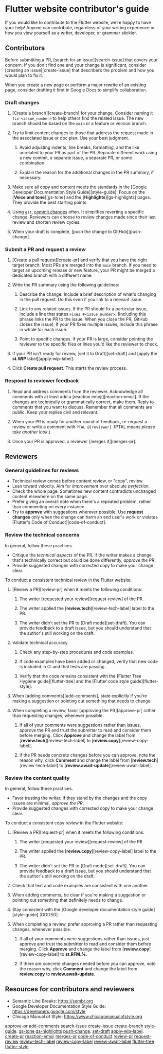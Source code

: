 # Flutter website contributor's guide

If you would like to contribute to the Flutter website,
we’re happy to have your help! Anyone can contribute,
regardless of your writing experience or how you view yourself as a writer,
developer, or grammar stickler.

## Contributors

Before submitting a PR,
[search for an issue][search-issue] that covers your concern.
If you don't find one and your change is significant,
consider [creating an issue][create-issue]
that describers the problem and how you would plan to fix it.

When you create a new page or perform a major rewrite of an existing page,
consider drafting it first in Google Docs to simplify collaboration.

### Draft changes

1. [Create a branch][create-branch] for your change.
   Consider naming it `fix-<issue_number>` to help others find the related issue.
   The new branch should be based on the `main` or a feature or version branch.

1. Try to limit content changes to those that address the request made in the
   associated issue or doc plan. Use your best judgment.

   1. Avoid adjusting indents, line breaks, formatting, and the like
      unrelated to your PR as part of the PR. Separate different work
      using a new commit, a separate issue, a separate PR, or some
      combination.

   1. Explain the reason for the additional changes in the PR summary,
      if necessary.

1. Make sure all copy and content meets the standards in the
   [Google Developer Documentation Style Guide][style-guide].
   Focus on the [**Voice and tone**][gs-tone]
   and the [**Highlights**][gs-highlights]
   pages. They provide the best starting points.
1. Using `git`, [commit changes](https://git-scm.com/docs/git-commit) often.
   It simplifies reverting a specific change.
   Reviewers can choose to review changes made since their last review and
   shorten review cycles.
1. When your draft is complete,
   [push the change to GitHub][push-change].

### Submit a PR and request a review

1. [Create a pull request][create-pr]
   and verify that you have the right target branch.
   Most PRs are merged into the `main` branch.
   If you need to target an upcoming release or new feature,
   your PR might be merged a dedicated branch with a different name.

1. Write the PR summary using the following guidelines:

   1. Describe the change.
      Include a brief description of what's changing in the pull request.
      Do this even if you link to a relevant issue.

   1. Link to any related issues. If the PR should fix a particular issue,
      include a line that states `Fixes #<issue number>`.
      (Including this phrase links the PR to the issue.
      When you close the PR, GitHub closes the issue).
      If your PR fixes multiple issues,
      include this phrase in whole for each issue.

   1. Point to specific changes. If your PR is large,
      consider pointing the reviewer to the specific files or lines
      you'd like the reviewer to check.

1. If your PR isn't ready for review,
   [set it to Draft][set-draft] and
   [apply the **st.WIP** label][apply-wip-label].

1. Click **Create pull request**. This starts the review process.

### Respond to reviewer feedback

1. Read and address comments from the reviewer.
   Acknowledge all comments with at least add a [reaction emoji][reaction-emoji].
   If the changes are technically or grammatically correct, make them.
   Reply to comments that you want to discuss.
   Remember that all comments are public. Keep your replies civil and relevant.

1. When your PR is ready for another round of feedback,
   re-request a review or write a comment with `PTAL @[reviewer]`.
   (PTAL means _please take another look_.)

1. Once your PR is approved, a reviewer [merges it][merges-pr].

## Reviewers

### General guidelines for reviews

* Technical review comes before content review, or "copy", review.
* Lean toward velocity. Aim for _improvement_ over absolute _perfection_.
* Check the whole page. Sometimes new content contradicts unchanged
  content elsewhere on the same page.
* Prefer giving an overall note when there's a repeated problem,
  rather than commenting on every instance.
* Try to **approve** with suggestions wherever possible.
  Use **request changes** only when the change can harm an end user's work or
  violates [Flutter's Code of Conduct][code-of-conduct].

### Review the technical concerns

In general, follow these practices.

* Critique the _technical aspects_ of the PR.
  If the writer makes a change that's technically correct but could be done
  differently, _approve the PR_.
* Provide suggested changes with corrected copy to make your change clear.

To conduct a consistent technical review in the Flutter website:

1. [Review a PR][review-pr] when it meets the following conditions:

   1. The writer [requested your review][request-review] of the PR.

   1. The writer applied the [**review.tech**][review-tech-label]
      label to the PR.

   1. The writer didn't set the PR to [Draft mode][set-draft].
      You can provide feedback to a draft issue,
      but you should understand that the author's still working on the draft.

1. Validate technical accuracy.

   1. Check any step-by-step procedures and code examples.

   1. If code examples have been added or changed,
      verify that new code is included in CI and that tests are passing.

   1. Verify that the code remains consistent with the
      [Flutter Tree Hygiene guide][flutter-tree]
      and the [Flutter code style guide][flutter-style].

1. When [adding comments][add-comments],
   state explicitly if you're making a suggestion or
   pointing out something that needs to change.

1. When completing a review,
   favor [approving the PR][approve-pr] rather than requesting changes,
   whenever possible.

   1. If all of your comments were suggestions rather than issues,
      approve the PR and trust the submitter to read and consider them
      before merging.
      Click **Approve** and change the label from
      [**review.tech**][review-tech-label] to
      [**review.copy**][review-copy-label].

   1. If the PR needs concrete changes before you can approve,
      note the reason why,
      click **Comment** and change the label from
      [**review.tech**][review-tech-label] to
      [**review.await-update**][review-await-label].

### Review the content quality

In general, follow these practices.

* Favor trusting the writer.
  If they stand by the changes and the copy issues are minimal,
  _approve the PR_.
* Provide suggested changes with corrected copy to make your change clear.

To conduct a consistent copy review in the Flutter website:

1. [Review a PR][request-pr] when it meets the following conditions:

   1. The writer [requested your review][request-review] of the PR.

   1. The writer applied the [**review.copy**][review-copy-label]
      label to the PR.

   1. The writer didn't set the PR to [Draft mode][set-draft].
      You can provide feedback to a draft issue,
      but you should understand that the author's still working on the draft.

1. Check that text and code examples are consistent with one another.

1. When adding comments,
   be clear if you're making a suggestion or pointing out something that
   definitely needs to change.

1. Stay consistent with the
   [Google developer documentation style guide][style-guide] (GDDSG).

1. When completing a review,
   prefer approving a PR rather than requesting changes, whenever possible.

   1. If all of your comments were suggestions rather than issues,
      just approve and trust the submitter to read and consider them before merging.
      Click **Approve** and change the label
      from [**review.copy**][review-copy-label] to **st.RFM.%**.

   1. If there are concrete changes needed before you can approve,
      note the reason why, click **Comment** and change the label
      from **review.copy** to **review.await-update**.

## Resources for contributors and reviewers

* Semantic Line Breaks: https://sembr.org
* Google Developer Documentation Style Guide: https://developers.google.com/style
* Chicago Manual of Style: https://www.chicagomanualofstyle.org

[approve-pr](https://docs.github.com/en/pull-requests/collaborating-with-pull-requests/reviewing-changes-in-pull-requests/approving-a-pull-request-with-required-reviews)
[add-comments](https://docs.github.com/en/pull-requests/collaborating-with-pull-requests/reviewing-changes-in-pull-requests/commenting-on-a-pull-request#adding-comments-to-a-pull-request)
[search-issue](https://www.freecodecamp.org/news/github-search-tips/)
[create-issue](https://github.com/flutter/website/issues/new/choose)
[create-branch](https://docs.github.com/en/pull-requests/collaborating-with-pull-requests/proposing-changes-to-your-work-with-pull-requests/creating-and-deleting-branches-within-your-repository)
[style-guide](https://developers.google.com/style).
[gs-tone](https://developers.google.com/style/tone)
[gs-highlights](https://developers.google.com/style/highlights)
[push-change](https://docs.github.com/en/get-started/using-git/pushing-commits-to-a-remote-repository).
[set-draft](https://docs.github.com/en/pull-requests/collaborating-with-pull-requests/proposing-changes-to-your-work-with-pull-requests/changing-the-stage-of-a-pull-request)
[apply-wip-label](https://docs.github.com/en/issues/using-labels-and-milestones-to-track-work/managing-labels#applying-a-label).
[create-pr](https://docs.github.com/en/pull-requests/collaborating-with-pull-requests/proposing-changes-to-your-work-with-pull-requests/creating-a-pull-request)
[reaction-emoji](https://github.blog/2016-03-10-add-reactions-to-pull-requests-issues-and-comments/)
[merges-pr](https://docs.github.com/en/pull-requests/collaborating-with-pull-requests/incorporating-changes-from-a-pull-request/merging-a-pull-request)
[code-of-conduct](https://github.com/flutter/flutter/blob/master/CODE_OF_CONDUCT.md)
[review-pr](https://docs.github.com/en/pull-requests/collaborating-with-pull-requests/reviewing-changes-in-pull-requests/reviewing-proposed-changes-in-a-pull-request)
[request-review](https://docs.github.com/en/pull-requests/collaborating-with-pull-requests/proposing-changes-to-your-work-with-pull-requests/requesting-a-pull-request-review)
[review-tech-label](https://github.com/flutter/website/labels/review.tech)
[review-copy-label](https://github.com/flutter/website/labels/review.copy)
[review-await-label](https://github.com/flutter/website/labels/review.await-update)
[flutter-tree](https://github.com/flutter/flutter/wiki/Tree-hygiene)
[flutter-style](https://github.com/flutter/flutter/wiki/Style-guide-for-Flutter-repo)
